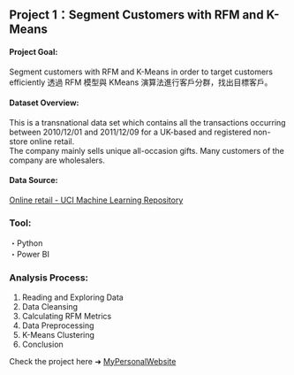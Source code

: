 ## Project 1：Segment Customers with RFM and K-Means

#### Project Goal:
Segment customers with RFM and K-Means in order to target customers efficiently
透過 RFM 模型與  KMeans 演算法進行客戶分群，找出目標客戶。

#### Dataset Overview:
This is a transnational data set which contains all the transactions occurring between 2010/12/01 and 2011/12/09 for a UK-based and registered non-store online retail.<br>
The company mainly sells unique all-occasion gifts. Many customers of the company are wholesalers.

#### Data Source:
<a href="https://archive.ics.uci.edu/ml/datasets/online+retail">Online retail - UCI Machine Learning Repository</a> 

### Tool:
・Python <br>
・Power BI

### Analysis Process:
1. Reading and Exploring Data <br>
2. Data Cleansing <br>
3. Calculating RFM Metrics <br>
4. Data Preprocessing <br>
5. K-Means Clustering <br>
6. Conclusion <br>

Check the project here ➜ <a href="https://lungyongmi.github.io/portfolio/portfolio-1/">MyPersonalWebsite</a> 
